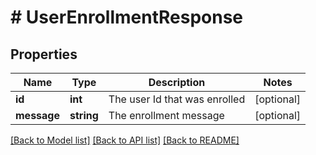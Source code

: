 # # UserEnrollmentResponse

## Properties

Name | Type | Description | Notes
------------ | ------------- | ------------- | -------------
**id** | **int** | The user Id that was enrolled | [optional]
**message** | **string** | The enrollment message | [optional]

[[Back to Model list]](../../README.md#models) [[Back to API list]](../../README.md#endpoints) [[Back to README]](../../README.md)
